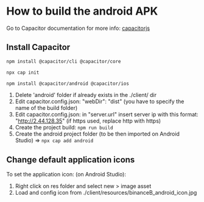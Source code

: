 # How to build the android APK

Go to  Capacitor documentation for more info: [capacitorjs](https://capacitorjs.com/docs/config)

## Install Capacitor

```bash
npm install @capacitor/cli @capacitor/core

npx cap init

npm install @capacitor/android @capacitor/ios 
```

1. Delete 'android' folder if already exists in the ./client/ dir
2. Edit capacitor.config.json: "webDir": "dist" (you have to specify the name of the build folder)
3. Edit capacitor.config.json: in "server.url" insert server ip with this format: "http://2.44.128.35" (if https used, replace http with https)
4. Create the project build: ```npm run build```
5. Create the android project folder (to be then imported on Android Studio) => ```npx cap add android```

## Change default application icons

To set the application icon: (on Android Studio):

1. Right click on res folder and select new > image asset
2. Load and config icon from ./client/resources/binanceB_android_icon.jpg